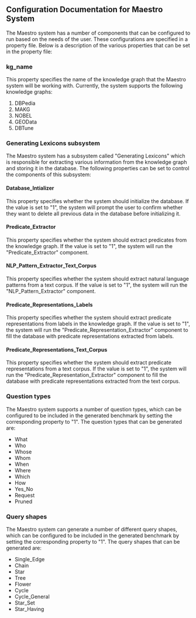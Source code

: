 ## Configuration Documentation for Maestro System

The Maestro system has a number of components that can be configured to run based on the needs of the user. These configurations are specified in a property file. Below is a description of the various properties that can be set in the property file:

### kg_name

This property specifies the name of the knowledge graph that the Maestro system will be working with. Currently, the system supports the following knowledge graphs:

1. DBPedia
2. MAKG
3. NOBEL
4. GEOData
5. DBTune

### Generating Lexicons subsystem

The Maestro system has a subsystem called "Generating Lexicons" which is responsible for extracting various information from the knowledge graph and storing it in the database. The following properties can be set to control the components of this subsystem:

#### Database_Intializer

This property specifies whether the system should initialize the database. If the value is set to "1", the system will prompt the user to confirm whether they want to delete all previous data in the database before initializing it.

#### Predicate_Extractor

This property specifies whether the system should extract predicates from the knowledge graph. If the value is set to "1", the system will run the "Predicate_Extractor" component.

#### NLP_Pattern_Extractor_Text_Corpus
This property specifies whether the system should extract natural language patterns from a text corpus. If the value is set to "1", the system will run the "NLP_Pattern_Extractor" component.

#### Predicate_Representations_Labels
This property specifies whether the system should extract predicate representations from labels in the knowledge graph. If the value is set to "1", the system will run the "Predicate_Representation_Extractor" component to fill the database with predicate representations extracted from labels.

#### Predicate_Representations_Text_Corpus
This property specifies whether the system should extract predicate representations from a text corpus. If the value is set to "1", the system will run the "Predicate_Representation_Extractor" component to fill the database with predicate representations extracted from the text corpus.

### Question types
The Maestro system supports a number of question types, which can be configured to be included in the generated benchmark by setting the corresponding property to "1". The question types that can be generated are:

- What
- Who
- Whose
- Whom
- When
- Where
- Which
- How
- Yes_No
- Request
- Pruned

### Query shapes
The Maestro system can generate a number of different query shapes, which can be configured to be included in the generated benchmark by setting the corresponding property to "1". The query shapes that can be generated are:

- Single_Edge
- Chain
- Star
- Tree
- Flower
- Cycle
- Cycle_General
- Star_Set
- Star_Having
